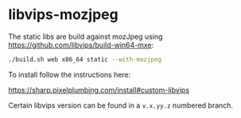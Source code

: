 # libvips-mozjpeg

The static libs are build against mozJpeg using https://github.com/libvips/build-win64-mxe: 

```sh
./build.sh web x86_64 static --with-mozjpeg
```

To install follow the instructions here:

https://sharp.pixelplumbing.com/install#custom-libvips

Certain libvips version can be found in a `v.x.yy.z` numbered branch.
